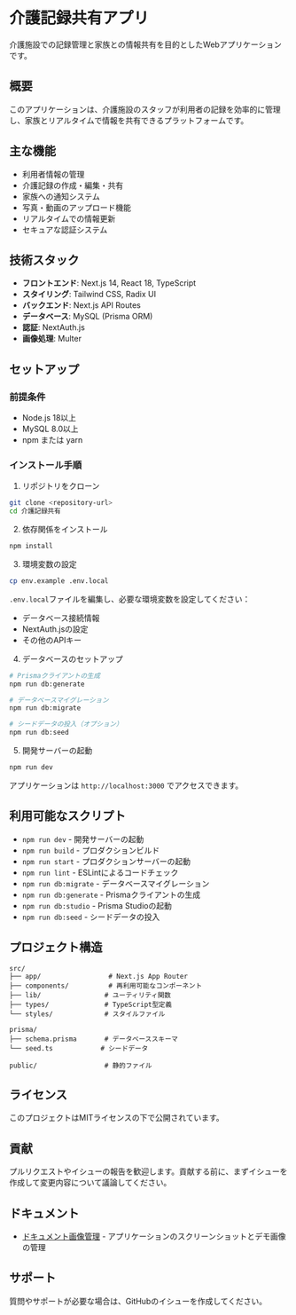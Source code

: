 
# 介護記録共有アプリ

介護施設での記録管理と家族との情報共有を目的としたWebアプリケーションです。

## 概要

このアプリケーションは、介護施設のスタッフが利用者の記録を効率的に管理し、家族とリアルタイムで情報を共有できるプラットフォームです。

## 主な機能

- 利用者情報の管理
- 介護記録の作成・編集・共有
- 家族への通知システム
- 写真・動画のアップロード機能
- リアルタイムでの情報更新
- セキュアな認証システム

## 技術スタック

- **フロントエンド**: Next.js 14, React 18, TypeScript
- **スタイリング**: Tailwind CSS, Radix UI
- **バックエンド**: Next.js API Routes
- **データベース**: MySQL (Prisma ORM)
- **認証**: NextAuth.js
- **画像処理**: Multer

## セットアップ

### 前提条件

- Node.js 18以上
- MySQL 8.0以上
- npm または yarn

### インストール手順

1. リポジトリをクローン
```bash
git clone <repository-url>
cd 介護記録共有
```

2. 依存関係をインストール
```bash
npm install
```

3. 環境変数の設定
```bash
cp env.example .env.local
```

`.env.local`ファイルを編集し、必要な環境変数を設定してください：
- データベース接続情報
- NextAuth.jsの設定
- その他のAPIキー

4. データベースのセットアップ
```bash
# Prismaクライアントの生成
npm run db:generate

# データベースマイグレーション
npm run db:migrate

# シードデータの投入（オプション）
npm run db:seed
```

5. 開発サーバーの起動
```bash
npm run dev
```

アプリケーションは `http://localhost:3000` でアクセスできます。

## 利用可能なスクリプト

- `npm run dev` - 開発サーバーの起動
- `npm run build` - プロダクションビルド
- `npm run start` - プロダクションサーバーの起動
- `npm run lint` - ESLintによるコードチェック
- `npm run db:migrate` - データベースマイグレーション
- `npm run db:generate` - Prismaクライアントの生成
- `npm run db:studio` - Prisma Studioの起動
- `npm run db:seed` - シードデータの投入

## プロジェクト構造

```
src/
├── app/                 # Next.js App Router
├── components/          # 再利用可能なコンポーネント
├── lib/                # ユーティリティ関数
├── types/              # TypeScript型定義
└── styles/             # スタイルファイル

prisma/
├── schema.prisma       # データベーススキーマ
└── seed.ts            # シードデータ

public/                 # 静的ファイル
```

## ライセンス

このプロジェクトはMITライセンスの下で公開されています。

## 貢献

プルリクエストやイシューの報告を歓迎します。貢献する前に、まずイシューを作成して変更内容について議論してください。

## ドキュメント

- [ドキュメント画像管理](DOCUMENTATION_IMAGES.md) - アプリケーションのスクリーンショットとデモ画像の管理

## サポート

質問やサポートが必要な場合は、GitHubのイシューを作成してください。
  